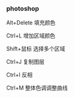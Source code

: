 ### photoshop

Alt+Delete 填充颜色

Ctrl+L  增加区域颜色

Shift+鼠标   选择多个区域

Ctrl+J   复制图层

Ctrl+I   反相

Ctrl+M  整体色调调整曲线